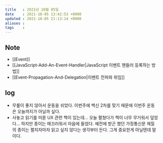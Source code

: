 ```yaml
---
title   : 2021년 10월 05일 
date    : 2021-10-05 13:42:53 +0900
updated : 2021-10-05 21:13:14 +0900
aliases : 
tags    : 
---
```

## Note
- [[Event]]
- [[JavaScript-Add-An-Event-Handler|JavaScript 이벤트 핸들러 등록하는 방법]]
- [[Event-Propagation-And-Delegation|이벤트 전파와 위임]]

## log
- 무릎이 좋지 않아서 운동을 쉬었다. 이번주에 백신 2차를 맞기 때문에 이번주 운동은 오늘까지가 아닐까 싶다.  
- 사놓고 읽기를 미룬 UX 관련 책이 있는데... 오늘 펼쳤다가 책이 너무 무거워서 덮었다... 하지만 종이는 매끄러워서 마음에 들었다. 예전에 받곤 했던 가정통신문 재질의 종이는 펼치자마자 읽고 싶지 않다는 생각부터 든다. 그게 중요한게 아닐텐데 말이다.
